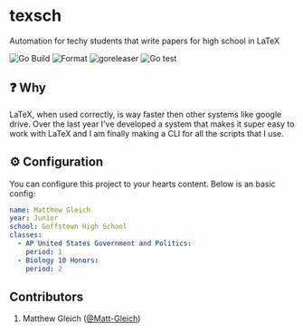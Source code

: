 # texsch

Automation for techy students that write papers for high school in LaTeX

![Go Build](https://github.com/Matt-Gleich/texsch/workflows/Go%20Build/badge.svg)
![Format](https://github.com/Matt-Gleich/texsch/workflows/Format/badge.svg)
![goreleaser](https://github.com/Matt-Gleich/texsch/workflows/goreleaser/badge.svg)
![Go test](https://github.com/Matt-Gleich/texsch/workflows/Go%20test/badge.svg)

## ❓ Why

LaTeX, when used correctly, is way faster then other systems like google drive. Over the last year I've developed a system that makes it super easy to work with LaTeX and I am finally making a CLI for all the scripts that I use.

## ⚙️ Configuration

You can configure this project to your hearts content. Below is an basic config:

```yaml
name: Matthew Gleich
year: Junior
school: Goffstown High School
classes:
  - AP United States Government and Politics:
    period: 1
  - Biology 10 Honors:
    period: 2
```

## Contributors

1. Matthew Gleich ([@Matt-Gleich]("http://www.github.com/Matt-Gleich"))
